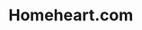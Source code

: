 # Homeheart.com
<div id="badges">
  <img https://img.shields.io/badge/created_by-@silasboehner-violet />
  <img https://img.shields.io/badge/license-MIT-brightgreen />
</div>
